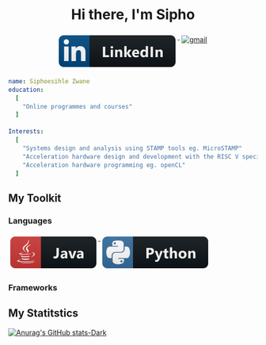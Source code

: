 <!--The header to my github readme-->
<div align="center">
   <h1>Hi there, I'm Sipho</h1>
</div>

<!--My various links-->
<div align="center">
   <a href="https://za.linkedin.com/in/siphoesihle-zwane-872b481ab">
    <img src="https://raw.githubusercontent.com/8bithemant/8bithemant/master/svg/social/linkedin.svg" alt="linkedin" style="vertical-align:top; margin:6px 4px">
  </a>  
   <a href="notilsky@gmail.com">
    <img src="https://raw.githubusercontent.com/8bithemant/8bithemant/master/svg/social/gmail.svg" alt="gmail" style="vertical-align:top; margin:6px 4px">
  </a>  
</div>

<!--Some notable info about myself-->
```yaml
name: Siphoesihle Zwane
education:
  [
    "Online programmes and courses"
  ]

Interests:
  [
    "Systems design and analysis using STAMP tools eg. MicroSTAMP"
    "Acceleration hardware design and development with the RISC V specification"
    "Acceleration hardware programming eg. openCL"
  ]
```

<div>
<h2>My Toolkit</h2>
<h3>Languages</h3>
<p align="left">
  <a href="#">
    <img src="https://raw.githubusercontent.com/8bithemant/8bithemant/master/svg/dev/languages/java.svg" alt="java" style="vertical-align:top; margin:6px 4px">
  </a>  
   <a href="#">
    <img src="https://raw.githubusercontent.com/8bithemant/8bithemant/master/svg/dev/languages/python.svg" alt="python" style="vertical-align:top; margin:6px 4px">
  </a>  
</p>
   
<h3>Frameworks</h3>
<p>
   
</p>
</div>


<h2>My Statitstics</h2>

[![Anurag's GitHub stats-Dark](https://github-readme-stats.vercel.app/api?username=sipho-mz&show_icons=true&theme=dark#gh-dark-mode-only)](https://github.com/anuraghazra/github-readme-stats#gh-dark-mode-only)

